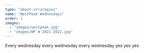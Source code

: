 ```yaml
---
type: "about-strategies"
name: "WestPeak Wednesdays"
order: 1
images:
  - "images/westpeak.jpg"
  - "images/WP W 2021-2022.jpg"
---
```


Every wednesday every wednesday every wednesday yes yes yes
